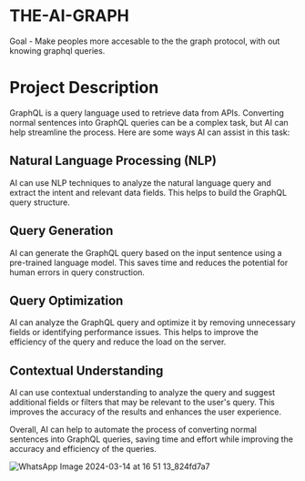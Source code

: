 # THE-AI-GRAPH

Goal - Make peoples more accesable to the the graph protocol, with out knowing graphql queries.


# Project Description

GraphQL is a query language used to retrieve data from APIs. Converting normal sentences into GraphQL queries can be a complex task, but AI can help streamline the process. Here are some ways AI can assist in this task:

## Natural Language Processing (NLP)
AI can use NLP techniques to analyze the natural language query and extract the intent and relevant data fields. This helps to build the GraphQL query structure.

## Query Generation
AI can generate the GraphQL query based on the input sentence using a pre-trained language model. This saves time and reduces the potential for human errors in query construction.

## Query Optimization
AI can analyze the GraphQL query and optimize it by removing unnecessary fields or identifying performance issues. This helps to improve the efficiency of the query and reduce the load on the server.

## Contextual Understanding
AI can use contextual understanding to analyze the query and suggest additional fields or filters that may be relevant to the user's query. This improves the accuracy of the results and enhances the user experience.

Overall, AI can help to automate the process of converting normal sentences into GraphQL queries, saving time and effort while improving the accuracy and efficiency of the queries.

![WhatsApp Image 2024-03-14 at 16 51 13_824fd7a7](https://github.com/ayush4003/GRAPH/assets/158837482/d09e8eed-5e22-478b-94ba-0ef3e0bee527)
